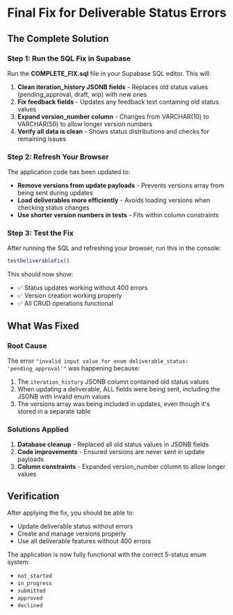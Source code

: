 # Final Fix for Deliverable Status Errors

## The Complete Solution

### Step 1: Run the SQL Fix in Supabase
Run the **COMPLETE_FIX.sql** file in your Supabase SQL editor. This will:

1. **Clean iteration_history JSONB fields** - Replaces old status values (pending_approval, draft, wip) with new ones
2. **Fix feedback fields** - Updates any feedback text containing old status values
3. **Expand version_number column** - Changes from VARCHAR(10) to VARCHAR(50) to allow longer version numbers
4. **Verify all data is clean** - Shows status distributions and checks for remaining issues

### Step 2: Refresh Your Browser
The application code has been updated to:
- **Remove versions from update payloads** - Prevents versions array from being sent during updates
- **Load deliverables more efficiently** - Avoids loading versions when checking status changes
- **Use shorter version numbers in tests** - Fits within column constraints

### Step 3: Test the Fix
After running the SQL and refreshing your browser, run this in the console:
```javascript
testDeliverableFix()
```

This should now show:
- ✅ Status updates working without 400 errors
- ✅ Version creation working properly
- ✅ All CRUD operations functional

## What Was Fixed

### Root Cause
The error `"invalid input value for enum deliverable_status: 'pending_approval'"` was happening because:
1. The `iteration_history` JSONB column contained old status values
2. When updating a deliverable, ALL fields were being sent, including the JSONB with invalid enum values
3. The versions array was being included in updates, even though it's stored in a separate table

### Solutions Applied
1. **Database cleanup** - Replaced all old status values in JSONB fields
2. **Code improvements** - Ensured versions are never sent in update payloads
3. **Column constraints** - Expanded version_number column to allow longer values

## Verification
After applying the fix, you should be able to:
- Update deliverable status without errors
- Create and manage versions properly
- Use all deliverable features without 400 errors

The application is now fully functional with the correct 5-status enum system:
- `not_started`
- `in_progress`
- `submitted`
- `approved`
- `declined`